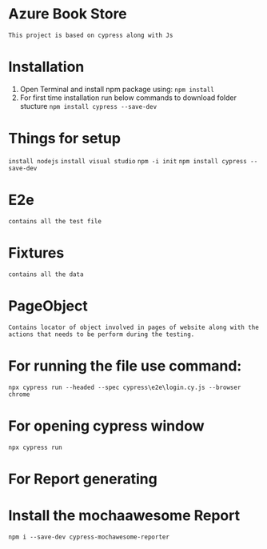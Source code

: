 # Azure Book Store 
`This project is based on cypress along with Js`

# Installation
1. Open Terminal and install npm package using: `npm install`
2. For first time installation run below commands to download folder stucture `npm install cypress --save-dev`

# Things for setup
`install nodejs`
`install visual studio`
`npm -i init`
`npm install cypress --save-dev`

# E2e
`contains all the test file`

# Fixtures
`contains all the data`

# PageObject
`Contains locator of object involved in pages of website along with the actions that needs to be perform during the testing.`

# For running the file use command:
`npx cypress run --headed --spec cypress\e2e\login.cy.js --browser chrome`

# For opening cypress window
`npx cypress run`

# For Report generating
# Install the mochaawesome Report
`npm i --save-dev cypress-mochawesome-reporter`


